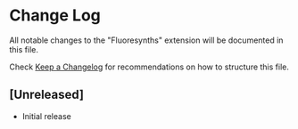 # Change Log

All notable changes to the "Fluoresynths" extension will be documented in this file.

Check [Keep a Changelog](http://keepachangelog.com/) for recommendations on how to structure this file.

## [Unreleased]

- Initial release
